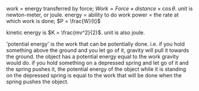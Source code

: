work = energy transferred by force; $Work = Force \times distance \times \cos \theta$. unit is newton-meter, or joule.
energy = ability to do work
power = the rate at which work is done; $P = \frac{W}{t}$

kinetic energy is $K = \frac{mv^2}{2}$. unit is also joule.

'potential energy' is the work that can be potentially done.
i.e. if you hold something above the ground and you let go of it, gravity will pull
it towards the ground. the object has a potential energy equal to the work gravity would do.
if you hold something on a depressed spring and let go of it and the spring pushes it,
the potential energy of the object while it is standing on the depressed spring
is equal to the work that will be done when the spring pushes the object.

